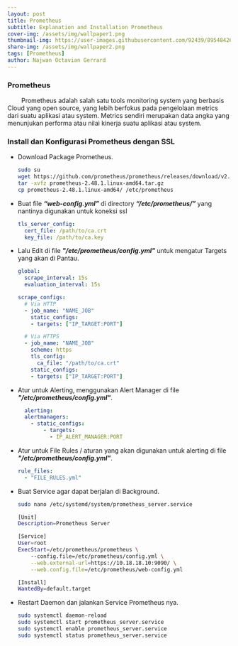 ```yaml
---
layout: post
title: Prometheus
subtitle: Explanation and Installation Prometheus
cover-img: /assets/img/wallpaper1.png
thumbnail-img: https://user-images.githubusercontent.com/92439/89548426-51fb0f00-d807-11ea-890f-afb3f9d8110a.png
share-img: /assets/img/wallpaper2.png
tags: [Prometheus]
author: Najwan Octavian Gerrard
---
```


### Prometheus

&nbsp;&nbsp;&nbsp;&nbsp;&nbsp;&nbsp;&nbsp;&nbsp;Prometheus adalah salah satu tools monitoring system yang berbasis Cloud yang open source, yang lebih berfokus pada pengelolaan metrics dari suatu aplikasi atau system. Metrics sendiri merupakan data angka yang menunjukan performa atau nilai kinerja suatu aplikasi atau system. 

### Install dan Konfigurasi Prometheus dengan SSL
  - Download Package Prometheus.
    ```bash
    sudo su
    wget https://github.com/prometheus/prometheus/releases/download/v2.48.1/prometheus-2.48.1.linux-amd64.tar.gz
    tar -xvfz prometheus-2.48.1.linux-amd64.tar.gz
    cp prometheus-2.48.1.linux-amd64/ /etc/prometheus
    ```
    
  - Buat file **_“web-config.yml”_** di directory **_“/etc/prometheus/”_**  yang nantinya digunakan untuk koneksi ssl
    ```yaml
    tls_server_config:
      cert_file: /path/to/ca.crt
      key_file: /path/to/ca.key
    ```
    
  - Lalu Edit di file **_"/etc/prometheus/config.yml"_** untuk mengatur Targets yang akan di Pantau.
    ```yaml
    global:
      scrape_interval: 15s
      evaluation_interval: 15s
    
    scrape_configs:
      # Via HTTP
      - job_name: "NAME_JOB"
        static_configs:
        - targets: ["IP_TARGET:PORT"]

      # Via HTTPS
      - job_name: "NAME_JOB"
        scheme: https
        tls_config:
          ca_file: "/path/to/ca.crt"
        static_configs:
        - targets: ["IP_TARGET:PORT"]
    ```
    
  - Atur untuk Alerting, menggunakan Alert Manager di file **_"/etc/prometheus/config.yml"_**.
    ```yaml
      alerting:
      alertmanagers:
        - static_configs:
            - targets:
              - IP_ALERT_MANAGER:PORT
    ```
  - Atur untuk File Rules / aturan yang akan digunakan untuk alerting di file **_"/etc/prometheus/config.yml"_**.
    ```yaml
    rule_files:
      - "FILE_RULES.yml"
    ```
  - Buat Service agar dapat berjalan di Background.
    ```bash
    sudo nano /etc/systemd/system/prometheus_server.service
    ```
    ```bash
    [Unit]
    Description=Prometheus Server

    [Service]
    User=root
    ExecStart=/etc/prometheus/prometheus \
        --config.file=/etc/prometheus/config.yml \
        --web.external-url=https://10.18.18.10:9090/ \
        --web.config.file=/etc/prometheus/web-config.yml

    [Install]
    WantedBy=default.target
    ```
    
  - Restart Daemon dan jalankan Service Prometheus nya.
    ```bash
    sudo systemctl daemon-reload
    sudo systemctl start prometheus_server.service
    sudo systemctl enable prometheus_server.service
    sudo systemctl status prometheus_server.service
    ```
    
